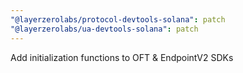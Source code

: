 ```yaml
---
"@layerzerolabs/protocol-devtools-solana": patch
"@layerzerolabs/ua-devtools-solana": patch
---
```


Add initialization functions to OFT & EndpointV2 SDKs
